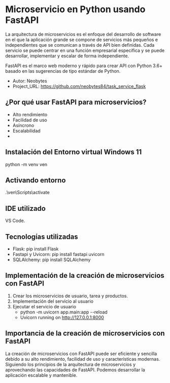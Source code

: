 # Microservicio en Python usando FastAPI

La arquitectura de microservicios es el enfoque del desarrollo de software en el que la aplicación grande se compone de servicios más pequeños e independientes que se comunican a través de API bien definidas. Cada servicio se puede centrar en una función empresarial específica y se puede desarrollar, implementar y escalar de forma independiente.

FastAPI es el marco web moderno y rápido para crear API con Python 3.6+ basado en las sugerencias de tipo estándar de Python.

* Autor: Neobytes
* Project_URL: https://github.com/neobytes84/task_service_flask

## ¿Por qué usar FastAPI para microservicios?
  * Alto rendimiento
  * Facilidad de uso
  * Asíncrono
  * Escalabilidad
  * 
## Instalación del Entorno virtual Windows 11

python -m venv ven

## Activando entorno
.\ven\Scripts\activate

## IDE utilizado

VS Code.
    
## Tecnologías utilizadas
  - Flask: pip install Flask
  - Fastapi y Uvicorn: pip install fastapi uvicorn
  - SQLAlchemy: pip install SQLAlchemy
  
## Implementación de la creación de microservicios con FastAPI
  1. Crear los microservicios de usuario, tarea y productos.
  2. Implementación del servicio al usuario
  3. Ejecutar el servicio de usuario
     - python -m uvicorn app.main:app --reload
     - Uvicorn running on http://127.0.0.1:8000

## Importancia de la creación de microservicios con FastAPI
La creación de microservicios con FastAPI puede ser eficiente y sencilla debido a su alto rendimiento, facilidad de uso y características modernas. Siguiendo los principios de la arquitectura de microservicios y aprovechando las capacidades de FastAPI. 
Podemos desarrollar la aplicación escalable y mantenible.
